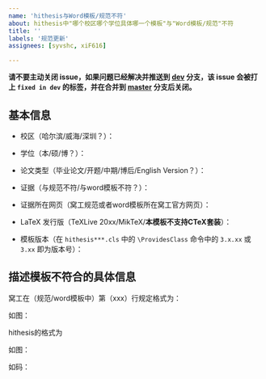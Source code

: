 ```yaml
---
name: 'hithesis与Word模板/规范不符'
about: hithesis中"哪个校区哪个学位具体哪一个模板"与"Word模板/规范"不符 
title: ''
labels: '规范更新'
assignees: [syvshc, xiF616]

---
```

**请不要主动关闭 issue，如果问题已经解决并推送到 [dev](https://github.com/hithesis/hithesis/tree/dev) 分支，该 issue 会被打上 `fixed in dev` 的标签，并在合并到 [master](https://github.com/hithesis/hithesis/tree/master) 分支后关闭。** 
## 基本信息

- 校区（哈尔滨/威海/深圳？）：

- 学位（本/硕/博？）：

- 论文类型（毕业论文/开题/中期/博后/English Version？）：

- 证据（与规范不符/与word模板不符？）：

- 证据所在网页（窝工规范或者word模板所在窝工官方网页）：

- LaTeX 发行版（TeXLive 20xx/MikTeX/**本模板不支持CTeX套装**）：

- 模板版本（在 `hithesis***.cls` 中的 `\ProvidesClass` 命令中的 `3.x.xx` 或 `3.xx` 即为版本号）：

## 描述模板不符合的具体信息

窝工在（规范/word模板中）第（xxx）行规定格式为：

如图：

hithesis的格式为

如图：

如码：